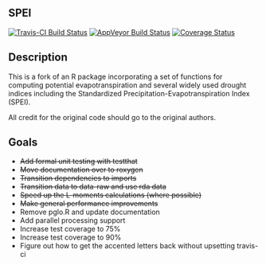 ## SPEI 

[![Travis-CI Build Status](https://travis-ci.org/doug-friedman/SPEI.svg?branch=master)](https://travis-ci.org/doug-friedman/SPEI)
[![AppVeyor Build Status](https://ci.appveyor.com/api/projects/status/github/doug-friedman/SPEI?branch=master&svg=true)](https://ci.appveyor.com/project/doug-friedman/SPEI)
[![Coverage Status](https://img.shields.io/codecov/c/github/doug-friedman/SPEI/master.svg)](https://codecov.io/github/doug-friedman/SPEI?branch=master)


## Description
This is a fork of an R package incorporating a set of functions for computing potential evapotranspiration and several widely used drought indices including the Standardized Precipitation-Evapotranspiration Index (SPEI).

All credit for the original code should go to the original authors.


## Goals
- ~~Add formal unit testing with testthat~~
- ~~Move documentation over to roxygen~~
- ~~Transition dependencies to imports~~
- ~~Transition data to data-raw and use rda data~~
- ~~Speed up the L-moments calculations (where possible)~~
- ~~Make general performance improvements~~
- Remove pglo.R and update documentation
- Add parallel processing support
- Increase test coverage to 75%
- Increase test coverage to 90%
- Figure out how to get the accented letters back without upsetting travis-ci

